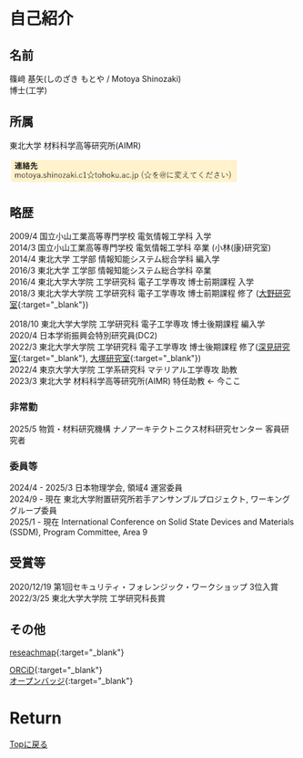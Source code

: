 <!-- Google tag (gtag.js) -->
<script async src="https://www.googletagmanager.com/gtag/js?id=G-8P412RLRC8"></script>
<script>
  window.dataLayer = window.dataLayer || [];
  function gtag(){dataLayer.push(arguments);}
  gtag('js', new Date());

  gtag('config', 'G-8P412RLRC8');
</script>

# 自己紹介
## 名前
篠﨑 基矢(しのざき もとや / Motoya Shinozaki)<br>
博士(工学)

## 所属
東北大学 材料科学高等研究所(AIMR)

<img src="./mail.png" width="400px">

## 略歴
2009/4 国立小山工業高等専門学校 電気情報工学科 入学<br>
2014/3 国立小山工業高等専門学校 電気情報工学科 卒業 (小林(康)研究室)<br>
2014/4 東北大学 工学部 情報知能システム総合学科 編入学<br>
2016/3 東北大学 工学部 情報知能システム総合学科 卒業<br>
2016/4 東北大学大学院 工学研究科 電子工学専攻 博士前期課程 入学<br>
2018/3 東北大学大学院 工学研究科 電子工学専攻 博士前期課程 修了 ([大野研究室](http://www.ohno.riec.tohoku.ac.jp/japanese/index.html){:target="_blank"})<br>
<!-- 2018/4 Huawei Japan 入社<br> -->
2018/10 東北大学大学院 工学研究科 電子工学専攻 博士後期課程 編入学<br>
2020/4 日本学術振興会特別研究員(DC2)<br>
2022/3 東北大学大学院 工学研究科 電子工学専攻 博士後期課程 修了([深見研究室](http://www.spin.riec.tohoku.ac.jp/){:target="_blank"}, [大塚研究室](https://ja.qd.riec.tohoku.ac.jp/){:target="_blank"})<br>
2022/4 東京大学大学院 工学系研究科 マテリアル工学専攻 助教 <br>
2023/3 東北大学 材料科学高等研究所(AIMR) 特任助教 ← 今ここ <br>

### 非常勤
2025/5 物質・材料研究機構 ナノアーキテクトニクス材料研究センター 客員研究者

### 委員等

2024/4 - 2025/3 日本物理学会, 領域4 運営委員<br>
2024/9 - 現在 東北大学附置研究所若手アンサンブルプロジェクト, ワーキンググループ委員<br>
2025/1 - 現在 International Conference on Solid State Devices and Materials (SSDM), Program Committee, Area 9<br> 

## 受賞等
2020/12/19 第1回セキュリティ・フォレンジック・ワークショップ 3位入賞<br>
2022/3/25 東北大学大学院 工学研究科長賞<br>

## その他
[reseachmap](https://researchmap.jp/nanodora){:target="_blank"}<br>
<!-- [GitHub](https://github.com/MotoyaShinozaki){:target="_blank"}<br> -->
[ORCiD](https://orcid.org/0000-0001-9460-9156){:target="_blank"}<br>
[オープンバッジ](https://www.openbadge-global.com/ns/portal/openbadge/public/assertions/user/MG1JcDdIeGg4V2JCajdQTzkwd1ZrQT09){:target="_blank"}<br>

# Return
[Topに戻る](https://motoyashinozaki.github.io/minidora/)